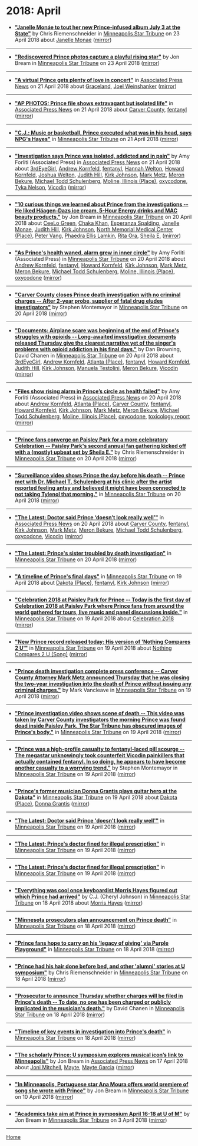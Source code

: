 # 2018: April

 - [**"Janelle Monáe to tout her new Prince-infused album July 3 at the State"**](http://www.startribune.com/janelle-monae-to-tout-her-new-prince-infused-album-july-3-at-the-state/480567481/) by Chris Riemenschneider in [Minneapolis Star Tribune](http://www.startribune.com/) on 23 April 2018 about [Janelle Monae](../../topics/janelle-monae/index.md) ([mirror](https://web.archive.org/web/*/http://www.startribune.com/janelle-monae-to-tout-her-new-prince-infused-album-july-3-at-the-state/480567481/))

----

 - [**"Rediscovered Prince photos capture a playful rising star"**](http://www.startribune.com/rediscovered-prince-photos-capture-rising-star/480030753/) by Jon Bream in [Minneapolis Star Tribune](http://www.startribune.com/) on 23 April 2018 ([mirror](https://web.archive.org/web/*/http://www.startribune.com/rediscovered-prince-photos-capture-rising-star/480030753/))

----

 - [**"A virtual Prince gets plenty of love in concert"**](https://www.apnews.com/cd016874af1c4126b63062f6ff4188ec) in [Associated Press News](https://www.apnews.com/) on 21 April 2018 about [Graceland](../../topics/graceland/index.md), [Joel Weinshanker](../../topics/joel-weinshanker/index.md) ([mirror](https://web.archive.org/web/*/https://www.apnews.com/cd016874af1c4126b63062f6ff4188ec))

----

 - [**"AP PHOTOS: Prince file shows extravagant but isolated life"**](https://www.apnews.com/873c94e63a994cb8b920e0f022d86f19) in [Associated Press News](https://www.apnews.com/) on 21 April 2018 about [Carver County](../../topics/carver-county/index.md), [fentanyl](../../topics/fentanyl/index.md) ([mirror](https://web.archive.org/web/*/https://www.apnews.com/873c94e63a994cb8b920e0f022d86f19))

----

 - [**"C.J.: Music or basketball, Prince executed what was in his head, says NPG's Hayes"**](http://www.startribune.com/c-j-music-or-basketball-prince-executed-what-was-in-his-head-says-npg-s-hayes/480462451/) in [Minneapolis Star Tribune](http://www.startribune.com/) on 21 April 2018 ([mirror](https://web.archive.org/web/*/http://www.startribune.com/c-j-music-or-basketball-prince-executed-what-was-in-his-head-says-npg-s-hayes/480462451/))

----

 - [**"Investigation says Prince was isolated, addicted and in pain"**](https://www.apnews.com/94806d16569541d98032ce2b2f82aa6a) by Amy Forliti (Associated Press) in [Associated Press News](https://www.apnews.com/) on 21 April 2018 about [3rdEyeGirl](../../topics/3rdeyegirl/index.md), [Andrew Kornfeld](../../topics/andrew-kornfeld/index.md), [fentanyl](../../topics/fentanyl/index.md), [Hannah Welton](../../topics/hannah-welton/index.md), [Howard Kornfeld](../../topics/howard-kornfeld/index.md), [Joshua Welton](../../topics/joshua-welton/index.md), [Judith Hill](../../topics/judith-hill/index.md), [Kirk Johnson](../../topics/kirk-johnson/index.md), [Mark Metz](../../topics/mark-metz/index.md), [Meron Bekure](../../topics/meron-bekure/index.md), [Michael Todd Schulenberg](../../topics/michael-todd-schulenberg/index.md), [Moline, Illinois (Place)](../../topics/place/moline-illinois/index.md), [oxycodone](../../topics/oxycodone/index.md), [Tyka Nelson](../../topics/tyka-nelson/index.md), [Vicodin](../../topics/vicodin/index.md) ([mirror](https://web.archive.org/web/*/https://www.apnews.com/94806d16569541d98032ce2b2f82aa6a))

----

 - [**"10 curious things we learned about Prince from the investigations -- He liked Häagen-Dazs ice cream, 5-Hour Energy drinks and MAC beauty products."**](http://www.startribune.com/10-curious-things-we-learned-about-prince-from-the-investigations/480364723/) by Jon Bream in [Minneapolis Star Tribune](http://www.startribune.com/) on 20 April 2018 about [CeeLo Green](../../topics/ceelo-green/index.md), [Chaka Khan](../../topics/chaka-khan/index.md), [Esperanza Spalding](../../topics/esperanza-spalding/index.md), [Janelle Monae](../../topics/janelle-monae/index.md), [Judith Hill](../../topics/judith-hill/index.md), [Kirk Johnson](../../topics/kirk-johnson/index.md), [North Memorial Medical Center (Place)](../../topics/place/north-memorial-medical-center/index.md), [Peter Vang](../../topics/peter-vang/index.md), [Phaedra Ellis Lamkin](../../topics/phaedra-ellis-lamkin/index.md), [Rita Ora](../../topics/rita-ora/index.md), [Sheila E.](../../topics/sheila-e/index.md) ([mirror](https://web.archive.org/web/*/http://www.startribune.com/10-curious-things-we-learned-about-prince-from-the-investigations/480364723/))

----

 - [**"As Prince's health waned, alarm grew in inner circle"**](http://www.startribune.com/as-prince-s-health-waned-alarm-grew-in-inner-circle/480336433/) by Amy Forliti (Associated Press) in [Minneapolis Star Tribune](http://www.startribune.com/) on 20 April 2018 about [Andrew Kornfeld](../../topics/andrew-kornfeld/index.md), [fentanyl](../../topics/fentanyl/index.md), [Howard Kornfeld](../../topics/howard-kornfeld/index.md), [Kirk Johnson](../../topics/kirk-johnson/index.md), [Mark Metz](../../topics/mark-metz/index.md), [Meron Bekure](../../topics/meron-bekure/index.md), [Michael Todd Schulenberg](../../topics/michael-todd-schulenberg/index.md), [Moline, Illinois (Place)](../../topics/place/moline-illinois/index.md), [oxycodone](../../topics/oxycodone/index.md) ([mirror](https://web.archive.org/web/*/http://www.startribune.com/as-prince-s-health-waned-alarm-grew-in-inner-circle/480336433/))

----

 - [**"Carver County closes Prince death investigation with no criminal charges -- After 2-year probe, supplier of fatal drug eludes investigators"**](http://www.startribune.com/no-charges-in-prince-death-investigation/480252103/) by Stephen Montemayor in [Minneapolis Star Tribune](http://www.startribune.com/) on 20 April 2018 ([mirror](https://web.archive.org/web/*/http://www.startribune.com/no-charges-in-prince-death-investigation/480252103/))

----

 - [**"Documents: Airplane scare was beginning of the end of Prince's struggles with opioids -- Long-awaited investigative documents released Thursday give the clearest narrative yet of the singer's problems with opioid addiction in his final days."**](http://www.startribune.com/documents-airplane-scare-was-beginning-of-the-end-of-prince-s-struggles-with-opioids/480325903/) by Dan Browning, David Chanen in [Minneapolis Star Tribune](http://www.startribune.com/) on 20 April 2018 about [3rdEyeGirl](../../topics/3rdeyegirl/index.md), [Andrew Kornfeld](../../topics/andrew-kornfeld/index.md), [Atlanta (Place)](../../topics/place/atlanta/index.md), [fentanyl](../../topics/fentanyl/index.md), [Howard Kornfeld](../../topics/howard-kornfeld/index.md), [Judith Hill](../../topics/judith-hill/index.md), [Kirk Johnson](../../topics/kirk-johnson/index.md), [Manuela Testolini](../../topics/manuela-testolini/index.md), [Meron Bekure](../../topics/meron-bekure/index.md), [Vicodin](../../topics/vicodin/index.md) ([mirror](https://web.archive.org/web/*/http://www.startribune.com/documents-airplane-scare-was-beginning-of-the-end-of-prince-s-struggles-with-opioids/480325903/))

----

 - [**"Files show rising alarm in Prince’s circle as health failed"**](https://www.apnews.com/01ab0aaba1ab4e719af50e79319afdfb) by Amy Forliti (Associated Press) in [Associated Press News](https://www.apnews.com/) on 20 April 2018 about [Andrew Kornfeld](../../topics/andrew-kornfeld/index.md), [Atlanta (Place)](../../topics/place/atlanta/index.md), [Carver County](../../topics/carver-county/index.md), [fentanyl](../../topics/fentanyl/index.md), [Howard Kornfeld](../../topics/howard-kornfeld/index.md), [Kirk Johnson](../../topics/kirk-johnson/index.md), [Mark Metz](../../topics/mark-metz/index.md), [Meron Bekure](../../topics/meron-bekure/index.md), [Michael Todd Schulenberg](../../topics/michael-todd-schulenberg/index.md), [Moline, Illinois (Place)](../../topics/place/moline-illinois/index.md), [oxycodone](../../topics/oxycodone/index.md), [toxicology report](../../topics/toxicology-report/index.md) ([mirror](https://web.archive.org/web/*/https://www.apnews.com/01ab0aaba1ab4e719af50e79319afdfb))

----

 - [**"Prince fans converge on Paisley Park for a more celebratory Celebration -- Paisley Park's second annual fan gathering kicked off with a (mostly) upbeat set by Sheila E."**](http://www.startribune.com/prince-fans-converge-on-paisley-park-for-a-more-celebratory-celebration/480314653/) by Chris Riemenschneider in [Minneapolis Star Tribune](http://www.startribune.com/) on 20 April 2018 ([mirror](https://web.archive.org/web/*/http://www.startribune.com/prince-fans-converge-on-paisley-park-for-a-more-celebratory-celebration/480314653/))

----

 - [**"Surveillance video shows Prince the day before his death -- Prince met with Dr. Michael T. Schulenberg at his clinic after the artist reported feeling antsy and believed it might have been connected to not taking Tylenol that morning."**](http://video.startribune.com/surveillance-video-shows-prince-the-day-before-his-death/480316793/) in [Minneapolis Star Tribune](http://www.startribune.com/) on 20 April 2018 ([mirror](https://web.archive.org/web/*/http://video.startribune.com/surveillance-video-shows-prince-the-day-before-his-death/480316793/))

----

 - [**"The Latest: Doctor said Prince ‘doesn’t look really well’"**](https://www.apnews.com/acdea18b521b4b7d886de7b06c2d302a) in [Associated Press News](https://www.apnews.com/) on 20 April 2018 about [Carver County](../../topics/carver-county/index.md), [fentanyl](../../topics/fentanyl/index.md), [Kirk Johnson](../../topics/kirk-johnson/index.md), [Mark Metz](../../topics/mark-metz/index.md), [Meron Bekure](../../topics/meron-bekure/index.md), [Michael Todd Schulenberg](../../topics/michael-todd-schulenberg/index.md), [oxycodone](../../topics/oxycodone/index.md), [Vicodin](../../topics/vicodin/index.md) ([mirror](https://web.archive.org/web/*/https://www.apnews.com/acdea18b521b4b7d886de7b06c2d302a))

----

 - [**"The Latest: Prince's sister troubled by death investigation"**](http://www.startribune.com/the-latest-prince-s-sister-troubled-by-death-investigation/480367773/) in [Minneapolis Star Tribune](http://www.startribune.com/) on 20 April 2018 ([mirror](https://web.archive.org/web/*/http://www.startribune.com/the-latest-prince-s-sister-troubled-by-death-investigation/480367773/))

----

 - [**"A timeline of Prince's final days"**](http://www.startribune.com/a-timeline-of-prince-s-final-days/480321973/) in [Minneapolis Star Tribune](http://www.startribune.com/) on 19 April 2018 about [Dakota (Place)](../../topics/place/dakota/index.md), [fentanyl](../../topics/fentanyl/index.md), [Kirk Johnson](../../topics/kirk-johnson/index.md) ([mirror](https://web.archive.org/web/*/http://www.startribune.com/a-timeline-of-prince-s-final-days/480321973/))

----

 - [**"Celebration 2018 at Paisley Park for Prince -- Today is the first day of Celebration 2018 at Paisley Park where Prince fans from around the world gathered for tours, live music and panel discussions inside."**](http://www.startribune.com/celebration-2018-at-paisley-park-for-prince/480313663/) in [Minneapolis Star Tribune](http://www.startribune.com/) on 19 April 2018 about [Celebration 2018](../../topics/celebration-2018/index.md) ([mirror](https://web.archive.org/web/*/http://www.startribune.com/celebration-2018-at-paisley-park-for-prince/480313663/))

----

 - [**"New Prince record released today: His version of 'Nothing Compares 2 U'"**](http://www.startribune.com/new-prince-record-released-today-his-version-of-nothing-compares-2-u/480265043/) in [Minneapolis Star Tribune](http://www.startribune.com/) on 19 April 2018 about [Nothing Compares 2 U (Song)](../../topics/song/nothing-compares-2-u/index.md) ([mirror](https://web.archive.org/web/*/http://www.startribune.com/new-prince-record-released-today-his-version-of-nothing-compares-2-u/480265043/))

----

 - [**"Prince death investigation complete press conference -- Carver County Attorney Mark Metz announced Thursday that he was closing the two-year investigation into the death of Prince without issuing any criminal charges."**](http://video.startribune.com/prince-death-investigation-complete-press-conference/480279253/) by Mark Vancleave in [Minneapolis Star Tribune](http://www.startribune.com/) on 19 April 2018 ([mirror](https://web.archive.org/web/*/http://video.startribune.com/prince-death-investigation-complete-press-conference/480279253/))

----

 - [**"Prince investigation video shows scene of death -- This video was taken by Carver County investigators the morning Prince was found dead inside Paisley Park. The Star Tribune has obscured images of Prince's body."**](http://video.startribune.com/prince-investigation-video-shows-scene-of-death/480306623/) in [Minneapolis Star Tribune](http://www.startribune.com/) on 19 April 2018 ([mirror](https://web.archive.org/web/*/http://video.startribune.com/prince-investigation-video-shows-scene-of-death/480306623/))

----

 - [**"Prince was a high-profile casualty to fentanyl-laced pill scourge -- The megastar unknowingly took counterfeit Vicodin painkillers that actually contained fentanyl. In so doing, he appears to have become another casualty to a worrying trend."**](http://www.startribune.com/prince-was-a-high-profile-casualty-to-fentanyl-laced-pill-scourge/480297873/) by Stephen Montemayor in [Minneapolis Star Tribune](http://www.startribune.com/) on 19 April 2018 ([mirror](https://web.archive.org/web/*/http://www.startribune.com/prince-was-a-high-profile-casualty-to-fentanyl-laced-pill-scourge/480297873/))

----

 - [**"Prince's former musician Donna Grantis plays guitar hero at the Dakota"**](http://www.startribune.com/prince-s-former-musician-donna-grantis-plays-guitar-hero-at-the-dakota/480212673/) in [Minneapolis Star Tribune](http://www.startribune.com/) on 19 April 2018 about [Dakota (Place)](../../topics/place/dakota/index.md), [Donna Grantis](../../topics/donna-grantis/index.md) ([mirror](https://web.archive.org/web/*/http://www.startribune.com/prince-s-former-musician-donna-grantis-plays-guitar-hero-at-the-dakota/480212673/))

----

 - [**"The Latest: Doctor said Prince 'doesn't look really well'"**](http://www.startribune.com/the-latest-prince-s-doctor-fined-for-illegal-prescription/480259573/) in [Minneapolis Star Tribune](http://www.startribune.com/) on 19 April 2018 ([mirror](https://web.archive.org/web/*/http://www.startribune.com/the-latest-prince-s-doctor-fined-for-illegal-prescription/480259573/))

----

 - [**"The Latest: Prince's doctor fined for illegal prescription"**](http://www.startribune.com/the-latest-prince-s-doctor-fined-for-illegal-prescription/480259703/) in [Minneapolis Star Tribune](http://www.startribune.com/) on 19 April 2018 ([mirror](https://web.archive.org/web/*/http://www.startribune.com/the-latest-prince-s-doctor-fined-for-illegal-prescription/480259703/))

----

 - [**"The Latest: Prince's doctor fined for illegal prescription"**](http://www.startribune.com/the-latest-prince-s-doctor-fined-for-illegal-prescription/480259713/) in [Minneapolis Star Tribune](http://www.startribune.com/) on 19 April 2018 ([mirror](https://web.archive.org/web/*/http://www.startribune.com/the-latest-prince-s-doctor-fined-for-illegal-prescription/480259713/))

----

 - [**"Everything was cool once keyboardist Morris Hayes figured out which Prince had arrived"**](http://www.startribune.com/c-j-everything-was-cool-once-keyboardist-morris-hayes-figured-out-which-prince-had-arrived/480052643/) by C.J. (Cheryl Johnson) in [Minneapolis Star Tribune](http://www.startribune.com/) on 18 April 2018 about [Morris Hayes](../../topics/morris-hayes/index.md) ([mirror](https://web.archive.org/web/*/http://www.startribune.com/c-j-everything-was-cool-once-keyboardist-morris-hayes-figured-out-which-prince-had-arrived/480052643/))

----

 - [**"Minnesota prosecutors plan announcement on Prince death"**](http://www.startribune.com/minnesota-prosecutors-plan-announcement-on-prince-death/480139453/) in [Minneapolis Star Tribune](http://www.startribune.com/) on 18 April 2018 ([mirror](https://web.archive.org/web/*/http://www.startribune.com/minnesota-prosecutors-plan-announcement-on-prince-death/480139453/))

----

 - [**"Prince fans hope to carry on his 'legacy of giving' via Purple Playground"**](http://www.startribune.com/prince-fans-hope-to-carry-on-his-legacy-of-giving-via-purple-playground/480147943/) in [Minneapolis Star Tribune](http://www.startribune.com/) on 18 April 2018 ([mirror](https://web.archive.org/web/*/http://www.startribune.com/prince-fans-hope-to-carry-on-his-legacy-of-giving-via-purple-playground/480147943/))

----

 - [**"Prince had his hair done before bed, and other 'alumni' stories at U symposium"**](http://www.startribune.com/prince-had-his-hair-done-before-bed-and-other-alumni-stories-at-u-symposium/480170433/) by Chris Riemenschneider in [Minneapolis Star Tribune](http://www.startribune.com/) on 18 April 2018 ([mirror](https://web.archive.org/web/*/http://www.startribune.com/prince-had-his-hair-done-before-bed-and-other-alumni-stories-at-u-symposium/480170433/))

----

 - [**"Prosecutor to announce Thursday whether charges will be filed in Prince's death -- To date, no one has been charged or publicly implicated in the musician's death."**](http://www.startribune.com/investigation-into-prince-s-death-wraps-up/480141583/) by David Chanen in [Minneapolis Star Tribune](http://www.startribune.com/) on 18 April 2018 ([mirror](https://web.archive.org/web/*/http://www.startribune.com/investigation-into-prince-s-death-wraps-up/480141583/))

----

 - [**"Timeline of key events in investigation into Prince's death"**](http://www.startribune.com/timeline-of-key-events-in-investigation-into-prince-s-death/480141913/) in [Minneapolis Star Tribune](http://www.startribune.com/) on 18 April 2018 ([mirror](https://web.archive.org/web/*/http://www.startribune.com/timeline-of-key-events-in-investigation-into-prince-s-death/480141913/))

----

 - [**"The scholarly Prince: U symposium explores musical icon’s link to Minneapolis"**](https://www.apnews.com/6a20afbf0eeb41c9a728cbaaa1c2af71) by Jon Bream in [Associated Press News](https://www.apnews.com/) on 17 April 2018 about [Joni Mitchell](../../topics/joni-mitchell/index.md), [Mayte](../../topics/mayte/index.md), [Mayte Garcia](../../topics/mayte-garcia/index.md) ([mirror](https://web.archive.org/web/*/https://www.apnews.com/6a20afbf0eeb41c9a728cbaaa1c2af71))

----

 - [**"In Minneapolis, Portuguese star Ana Moura offers world premiere of song she wrote with Prince"**](http://www.startribune.com/in-minneapolis-portuguese-star-ana-moura-offers-world-premiere-of-song-she-wrote-with-prince/479234123/) by Jon Bream in [Minneapolis Star Tribune](http://www.startribune.com/) on 10 April 2018 ([mirror](https://web.archive.org/web/*/http://www.startribune.com/in-minneapolis-portuguese-star-ana-moura-offers-world-premiere-of-song-she-wrote-with-prince/479234123/))

----

 - [**"Academics take aim at Prince in symposium April 16-18 at U of M"**](http://www.startribune.com/academics-take-aim-at-prince-in-symposium-april-16-18-at-u-of-m/478678993/) by Jon Bream in [Minneapolis Star Tribune](http://www.startribune.com/) on 3 April 2018 ([mirror](https://web.archive.org/web/*/http://www.startribune.com/academics-take-aim-at-prince-in-symposium-april-16-18-at-u-of-m/478678993/))

----

[Home](./)
